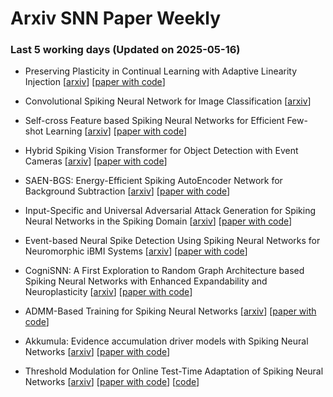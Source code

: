 # Arxiv SNN Paper Weekly


 ### **Last 5 working days (Updated on 2025-05-16)** 


- Preserving Plasticity in Continual Learning with Adaptive Linearity Injection [[arxiv](https://arxiv.org/abs/2505.09486)] [[paper with code](https://paperswithcode.com/paper/preserving-plasticity-in-continual-learning)]

- Convolutional Spiking Neural Network for Image Classification [[arxiv](https://arxiv.org/abs/2505.08514)]

- Self-cross Feature based Spiking Neural Networks for Efficient Few-shot Learning [[arxiv](https://arxiv.org/abs/2505.07921)] [[paper with code](https://paperswithcode.com/paper/self-cross-feature-based-spiking-neural)]

- Hybrid Spiking Vision Transformer for Object Detection with Event Cameras [[arxiv](https://arxiv.org/abs/2505.07715)] [[paper with code](https://paperswithcode.com/paper/hybrid-spiking-vision-transformer-for-object)]

- SAEN-BGS: Energy-Efficient Spiking AutoEncoder Network for Background Subtraction [[arxiv](https://arxiv.org/abs/2505.07336)] [[paper with code](https://paperswithcode.com/paper/saen-bgs-energy-efficient-spiking-autoencoder)]

- Input-Specific and Universal Adversarial Attack Generation for Spiking Neural Networks in the Spiking Domain [[arxiv](https://arxiv.org/abs/2505.06299)] [[paper with code](https://paperswithcode.com/paper/input-specific-and-universal-adversarial)]

- Event-based Neural Spike Detection Using Spiking Neural Networks for Neuromorphic iBMI Systems [[arxiv](https://arxiv.org/abs/2505.06544)] [[paper with code](https://paperswithcode.com/paper/event-based-neural-spike-detection-using)]

- CogniSNN: A First Exploration to Random Graph Architecture based Spiking Neural Networks with Enhanced Expandability and Neuroplasticity [[arxiv](https://arxiv.org/abs/2505.05992)] [[paper with code](https://paperswithcode.com/paper/cognisnn-a-first-exploration-to-random-graph)]

- ADMM-Based Training for Spiking Neural Networks [[arxiv](https://arxiv.org/abs/2505.05527)] [[paper with code](https://paperswithcode.com/paper/admm-based-training-for-spiking-neural)]

- Akkumula: Evidence accumulation driver models with Spiking Neural Networks [[arxiv](https://arxiv.org/abs/2505.05489)] [[paper with code](https://paperswithcode.com/paper/akkumula-evidence-accumulation-driver-models)]

- Threshold Modulation for Online Test-Time Adaptation of Spiking Neural Networks [[arxiv](https://arxiv.org/abs/2505.05375)] [[paper with code](https://paperswithcode.com/paper/threshold-modulation-for-online-test-time)] [[code](https://github.com/nneurotransmitterr/tm-otta-snn)]

